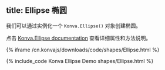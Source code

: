 title: Ellipse 椭圆
---

我们可以通过实例化一个 `Konva.Ellipse()` 对象创建椭圆。

点击 [Konva.Ellipse documentation](/cn.konvajs/api/Konva.Ellipse.html) 查看详细属性和方法说明。


{% iframe /cn.konvajs/downloads/code/shapes/Ellipse.html %}

{% include_code Konva Ellipse Demo shapes/Ellipse.html %}

